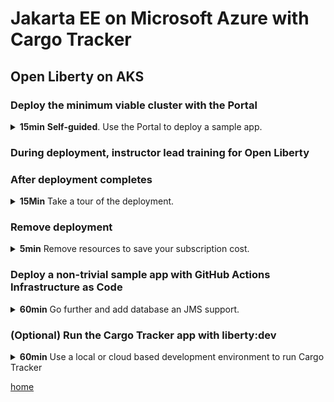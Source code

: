 # Jakarta EE on Microsoft Azure with Cargo Tracker

## Open Liberty on AKS

### Deploy the minimum viable cluster with the Portal

<details>
  <summary>
    <b>15min</b> <b>Self-guided</b>. Use the Portal to deploy a sample app.
  </summary>

1. Visit the Portal [https://aka.ms/publicportal](https://aka.ms/publicportal).

1. In the search box, without pressing enter, type "websphere" without the quotes.

1. In the section of suggested results labeled **Marketplace** select **IBM WebSphere Liberty and Open Liberty on Azure Kubrenets Service**.

1. Select **Create**.

{% include new-resource-group.md %}

1. In **Region** enter `{{ site.data.var.region }}`.

{% include add-uami.md %}

1. Scroll down and note the hyperlinks in the **Report issues, get
   help, and share feedback** section.  The links will open in a new
   tab.  We especially encourage you to take the survey about Java EE
   usage.  this will help us create better Java EE on Azure offers.
   
1. Select **Next: Configure cluster**.

1. Leave the values at their defaults, but allow the instructor to
   talk about what the values do.
   
1. Select **Next: Configure application**.

1. Next to **Deploy an application?** select **Yes**.

1. In the UI that appears, select **The Open Liberty sample image**
   but allow the instructor to explain what the other options are.
   
1. Select **Review + create**.

1. When the green **Validation passed** message appears, select
   **Create**.  This starts deployment.

</details>

### During deployment, instructor lead training for Open Liberty

### After deployment completes

<details>
  <summary>
    <b>15Min</b> Take a tour of the deployment.
  </summary>

{% include find-resource-groups.md %}

{% include find-outputs.md %}

1. Examine the outputs.

1. How to connect to cluster with `kubectl` in Cloud Shell.

   1. `az aks` command reference [docs.microsoft.com]({{ site.data.var.docsMicrosoftCom }}/cli/azure/aks?view=azure-cli-latest)

1. **Self-guided**. How to visit the sample app.

   1. Execute the **cmdToGetAppService**.
   
   1. Fashion the **EXTERNAL-IP** and **PORT** values into a URL such as `http://52.182.209.67:9080/`.
   
   1. Visit the URL in your browser.  Explore the sample app.
   
1. Examine **appDeploymentTemplateYamlEncoded**.

   1. Copy the value of that output using the icon.
   
   1. In the Cloud Shell, execute `echo <paste> | base64 -d` and press enter.
   
   1. This is the deployment YAML you can use to update the offer.
      The pipeline will revisit use this value.  You do not need to save it now.

</details>

### Remove deployment

<details>
  <summary>
    <b>5min</b> Remove resources to save your subscription cost.
  </summary>

You must remove the deployment to avoid consuming more Azure resources
than your pass allows.

1. In Cloud Shell, enter `az aks delete --no-wait --name <your cluster name> --resource-group <your resource group>`.

1. In the Portal, find `<your resource group>` and select **Delete resource group**.

1. Copy past the name of the resource group and select **Delete**.

</details>


### Deploy a non-trivial sample app with GitHub Actions Infrastructure as Code

<details>
  <summary>
    <b>60min</b> Go further and add database an JMS support.
  </summary>

#### Deploy Database and Storage Account for Cargotracker on Liberty and WLS on AKS

1. Visit your fork of [https://github.com/{{ site.data.var.repoOwner }}/{{ site.data.var.repoPath }}](https://github.com/{{ site.data.var.repoOwner }}/{{ site.data.var.repoPath }}).

1. Select **Actions**.

1. Select **DB and Storage Account**.

1. Select **Run workflow** and **Run workflow**.

1.  Instructor will walk you through
    `.github/workflows/setupDBandStorage.yml`, which you have in your
    repo.  Briefly, this workflow uses the repository secrets you
    created earlier to create an Azure Database for PostgreSQL
    instance, Storage Account, and Storage Container, build the
    **cargotracker.war** and upload it to the Storage Container.

      1. [Azure Database for PostgreSQL documentation]({{ site.data.var.docsMicrosoftCom }}/azure/postgresql/)

      1. [Storage account overview]({{ site.data.var.docsMicrosoftCom }}/azure/storage/common/storage-account-overview)

      1. [Azure storage container]({{ site.data.var.docsMicrosoftCom }}/cli/azure/storage/container?view=azure-cli-latest)

1. <a name="liberty-aks-pipeline-values">Capture values from outputs.</a> You will
   [need these later](#wls-aks-pipeline-values).

   1. Disambiguation prefix.  This will be something like `19251229631`.
   
   1. Database name.  This will be something like `wlsdb19251229631`.
   
   1. Storage account name.  This will be something like `wlsdsa19251229631`.
   
   1. Storage container within storage account.  This will be
      something like `wlsdcon19251229631`.

#### Deploy Open Liberty on AKS from workflow
   
1. Visit your fork of [https://github.com/{{ site.data.var.repoOwner }}/{{ site.data.var.repoPath }}](https://github.com/{{ site.data.var.repoOwner }}/{{ site.data.var.repoPath }}).

1. Select **Actions**.

1. Select **Setup OpenLiberty on AKS**.

1. Select **Run workflow**.

1. In the drop down:

   1. Enter the disambiguation prefix from above.
   
   1. Enter your region.

1. Select **Run workflow**.

1.  Instructor will walk you through
    `.github/workflows/setupOpenLibertyAks.yml`, which you have in
    your repo.  Briefly, this workflow uses the repository secrets you
    created earlier to execute the same steps you did in the Portal,
    but uses the underlying GitHub repo for Liberty on AKS to deploy
    the arm template manually.
    
    It then uses the `cargotracker/cargotracker-liberty` version of
    CargoTracker to create a parameters file that is used to deploy
    the offer.
    
    **IMPORTANT** The deployment of cargotracker is not complete at
    this point because we have not pushed the docker image to the
    Azure Container Registry.
    
1. **Self-guided**. After the workflow succeeds, go into the Portal
   and find the resource group created by the workflow.  It will start
   with `ol-aks-<your disambiguation suffix>`.
   
1. **Self-guided**. Select **Overview**.  Observe the list of resources in the middle pane.
   
1. **Self-guided**. Capture the Azure Container Registry and create a
   repository secret with the value.
   
   1. In the resource group for the AKS cluster, find the
      Container Registry resource and select it.
      
   1. In the **Settings** section, select **Access keys**.
   
   1. There are two **password** entries.  Hover the mouse over the
      **Copy** icon to the right of the first one and single click.
      
   1. Paste the value to your saved text file, labeling it accordingly.
   
   1. In the Cloud Shell, type `gh --repo <your github name>/{{ site.data.var.repoPath }} secret set
      AZURE_OPEN_LIBERTY_ACR_PASSWORD -b` and paste the saved value.
      **Ensure there is no space after `-b`**.  Press enter.
      
      * You should see **✓ Set secret AZURE_OPEN_LIBERTY_ACR_PASSWORD for your github name/{{ site.data.var.repoPath }}**.

1. **Self-guided**. In the Portal find the resource group for the AKS cluster.

1. **Self-guided**. As you did before, inspect the outputs.

1. **Self-guided**. Collect parameters necessary for the next step.  Use the **Copy** icon next to each output.
   
      1. **clusterRGName** Name of the resource group into which the
         AKS cluster is deployed.
      
      1. **clusterName** The name of the AKS cluster.
      
      1. **acrName** The name of the container registry, but you must
         append `.azurecr.io` when you save this value aside.
      
      1. ACR user name.  This is the same as **acrName** .

#### Deploy cargotracker on Open Liberty on AKS from the workflow

1. Visit your fork of [https://github.com/{{ site.data.var.repoOwner }}/{{ site.data.var.repoPath }}](https://github.com/{{ site.data.var.repoOwner }}/{{ site.data.var.repoPath }}).

1. Select **Actions**.

1. Select **Update Cargo Tracker to OpenLiberty on Aks**.

1. Select **Run workflow**.

1. Fill in the values you captured in the preceding step.

1. For the database, fill in the value you saved earlier.

1. Select **Run workflow**.

1.  Instructor will walk you through
    `.github/workflows/updateCargoTrackerToOpenLibertyOnAks.yml`,
    which you have in your repo.  Briefly, this workflow does the same
    steps done above to run cargotracker on liberty locally, but
    instead of running it locally, it does the following:
    
      - Checkout cargotracker
      - Build the app
      - Query version string for deployment verification
      - Build image and upload to ACR
      - Connect to AKS cluster
      - Apply deployment files
      - Verify pods are ready
      - Query Application URL
      - Verify that the app is update
      
  1. Inspect the workflow output and expand the **Query Application
     URL** step.  Construct a URL using the IP, such as
     `http://20.62.216.80:9080/`.
     
#### Exercise the Cargo Tracker app

The Cargo Tracker main URL is the URL constructed in the preceding step.

{% include exercise-cargotracker.md %}

</details>

### (Optional) Run the Cargo Tracker app with liberty:dev

<details>
  <summary>
    <b>60min</b> Use a local or cloud based development environment to run Cargo Tracker
  </summary>
  
If you want to run cargo tracker locally, you need a fully equipped
Java development environment with the following requirements.

- JDK 11 or later
- Maven 3.6.1 or later
- Unix shell environment

Or you could use a cloud based development environment such as GitHub
Codespaces or GitPod.

If you choose to use GitHub Codespaces, simply open the repository in
Codespaces.

If you choose to use GitPod, please follow the steps from the JBoss
EAP afternoon exercise introduction section 1.1 only, **but use your
fork of the {{ site.data.var.repoPath }} repository instead of
workshop-migrate-jboss-on-app-service** as the project name. [Introduction section 1.1]({{ site.data.var.jbossEAPWorkshopRoot }}/{{ jbossEAPWorkshopInstructions }}/1-environment-setup.md#11---gitpod-setup)

### Enable access from your development environment to the Azure Database for PostgreSQL

1. Visit the Portal

1. Find the resource group for your database deployment. It will be something like `wlsd-db-1953611437-2`.

1. Within the resource group, select the resource of type **Azure Database for PostgreSQL single server**.

1. In the **Settings** panel, select **Connection security**.

1. In the middle of the page is the **Firewall rules** section.
   Select the most secure option you can tolerate.
   
   1. If the portal has correctly determined IP address of your
      development environment, as in parenthesis next to **+ Add current
      client IP address**, select this option.
      
   1. If you know how to get the IP address of your cloud development
      environment, you can enter the value in the **Start IP** and
      **End IP** fields.
      
      1. You can try `nslookup`.  At the time writing, doing `nslookup
         gitpod.io` and using the first octet from the IP address for
         the **Start IP** and **End IP** values, followed by `.0.0.0`
         and `.255.255.255`, respectively, worked.
      
   1. If there is no more secure option, you can open the database to
      the entire public Internet by selecting **+ Add 0.0.0.0 -
      255.255.255.254**.

1. Select **Save**.  While the configuration is updating, you may
   continue to the next step.

### Edit the server.xml

This section uses the `liberty:dev` to run Open Liberty in a JVM in
your development environment.  For an introduction to `liberty:dev` see [Open Liberty development mode](https://www.openliberty.io/blog/2019/10/22/liberty-dev-mode.html).  For complete reference material see [the reference documentation](https://github.com/OpenLiberty/ci.maven#liberty-maven-plugin).

1. In you development environment, open the `server.xml` file.  This
   file is located at
   `cargotracker-liberty/src/main/liberty/config/server.xml` in your
   forked repository.
   
1. find the section with the xml element `<properties.postgresql>`.

1. Make the edits as shown in this diff, hard coding the values using
   the parameters collected previously.
   
   ```diff
   --- a/cargotracker-liberty/src/main/liberty/config/server.xml
   +++ b/cargotracker-liberty/src/main/liberty/config/server.xml
   @@ -34,11 +34,11 @@
        <dataSource id="CargoTrackerDB" jndiName="jdbc/CargoTrackerDB">
            <jdbcDriver libraryRef="driver-library" />
            <properties.postgresql
   -            serverName="${db.server.name}"
   -            portNumber="${db.port.number}"
   -            databaseName="${db.name}"
   -            user="${db.user}"
   -            password="${db.password}"
   +            serverName="wlsdb19536114372.postgres.database.azure.com"
   +            portNumber="5432"
   +            databaseName="postgres"
   +            user="weblogic@wlsdb19536114372"
   +            password="Secret123!"
                ssl="${db.ssl}" />
        </dataSource>
        <variable name="db.ssl" defaultValue="false"/>
   ```

### Run the Liberty Maven Plugin in dev mode 

1. In the terminal of your development environment, run `cd cargotracker-liberty`.

1. `mvn -PopenLibertyOnAks clean package`

1. `mvn -PopenLibertyOnAks liberty:dev`

   If you are running in a cloud development environment, you may see
   a pop up about port 9080, and it might give you the option to make
   this port public.  You must say yes to this option.  If you do not
   see this option, you will need to use your cloud development
   environment steps to make this port public.

   When you see this output text, you know the server is running successfully.
   
   ```bash
   [INFO] *******************************************************************
   [INFO] *** WARNING: Apache MyFaces-2 is running in DEVELOPMENT mode.   ***
   [INFO] ***                                         ^^^^^^^^^^^         ***
   [INFO] *** Do NOT deploy to your live server(s) without changing this. ***
   [INFO] *** See Application#getProjectStage() for more information.     ***
   [INFO] *******************************************************************
   [INFO] 
   [INFO] [AUDIT   ] CWWKZ0003I: The application cargo-tracker updated in 2.720 seconds.
   ```

{{ site.data.var.jsfBoast }}

1. Obtain the URL for the cargotracker from your development environment.

   1. If you are running locally, the url is simply `http://localhost:9080/`.
   
   1. If you are running in a cloud development environment, the
      instructions vary depending on your environment.
      
      For GitPod, the following was known to work at the time of this
      writing.
      
      1. In the lower right hand corner of the browser window is a
         list of ports.  Select this list.
         
      1. The **Ports** tab should open.
      
      1. Hover the mouse over **9080** and options should appear.  One
         option looks like a globe.  Select the globe.  A new tab
         should open on that URL.
         
      1. If you see the Open Liberty start page, append a `/` to the URL.

### Exercise the Cargo Tracker app

The Cargo Tracker main URL is the URL constructed in the preceding step.

{% include exercise-cargotracker.md %}

### Restore database security

Follow the same steps as in the section where you enabled access to
the database from your development environment, but remove the
firewall rule that allowed the access.

Remember to select **Save**.

### Clean up your development environment

In the terminal for your development environment, cd to the top level
of your cloned repository and run `git reset --hard`.

</details>

[home](../index/)
